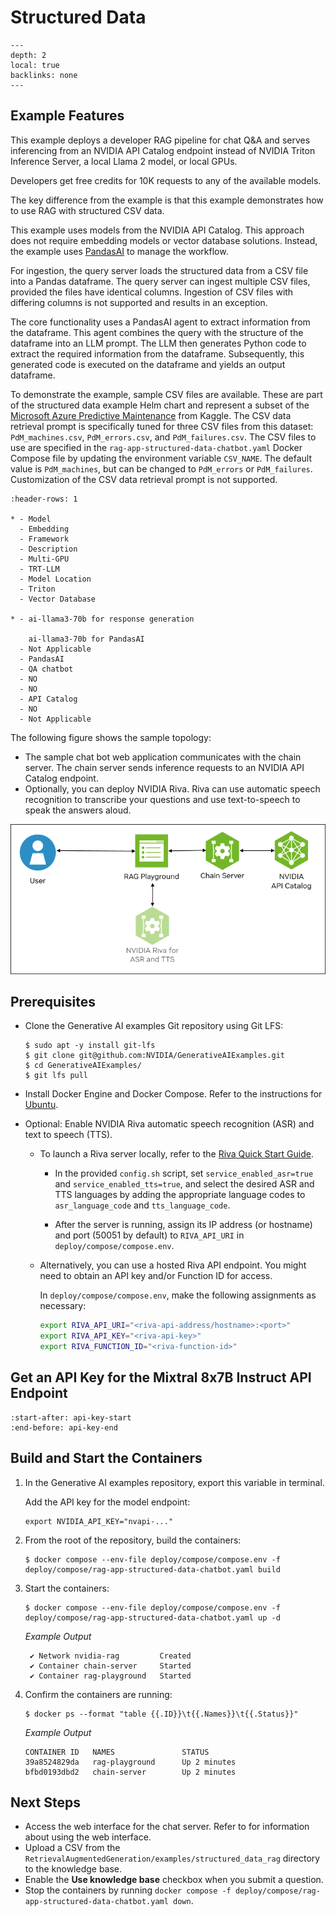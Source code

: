 <!--
  SPDX-FileCopyrightText: Copyright (c) 2023 NVIDIA CORPORATION & AFFILIATES. All rights reserved.
  SPDX-License-Identifier: Apache-2.0

  Licensed under the Apache License, Version 2.0 (the "License");
  you may not use this file except in compliance with the License.
  You may obtain a copy of the License at

  http://www.apache.org/licenses/LICENSE-2.0

  Unless required by applicable law or agreed to in writing, software
  distributed under the License is distributed on an "AS IS" BASIS,
  WITHOUT WARRANTIES OR CONDITIONS OF ANY KIND, either express or implied.
  See the License for the specific language governing permissions and
  limitations under the License.
-->

# Structured Data

```{contents}
---
depth: 2
local: true
backlinks: none
---
```

## Example Features

This example deploys a developer RAG pipeline for chat Q&A and serves inferencing from an NVIDIA API Catalog endpoint
instead of NVIDIA Triton Inference Server, a local Llama 2 model, or local GPUs.

Developers get free credits for 10K requests to any of the available models.

The key difference from the [](./api-catalog.md) example is that this example demonstrates how to use RAG with structured CSV data.

This example uses models from the NVIDIA API Catalog.
This approach does not require embedding models or vector database solutions.
Instead, the example uses [PandasAI](https://docs.pandas-ai.com/en/latest/) to manage the workflow.

For ingestion, the query server loads the structured data from a CSV file into a Pandas dataframe.
The query server can ingest multiple CSV files, provided the files have identical columns.
Ingestion of CSV files with differing columns is not supported and results in an exception.

The core functionality uses a PandasAI agent to extract information from the dataframe.
This agent combines the query with the structure of the dataframe into an LLM prompt.
The LLM then generates Python code to extract the required information from the dataframe.
Subsequently, this generated code is executed on the dataframe and yields an output dataframe.

To demonstrate the example, sample CSV files are available.
These are part of the structured data example Helm chart and represent a subset of the [Microsoft Azure Predictive Maintenance](https://www.kaggle.com/datasets/arnabbiswas1/microsoft-azure-predictive-maintenance) from Kaggle.
The CSV data retrieval prompt is specifically tuned for three CSV files from this dataset: `PdM_machines.csv`, `PdM_errors.csv`, and `PdM_failures.csv`.
The CSV files to use are specified in the `rag-app-structured-data-chatbot.yaml` Docker Compose file by updating the environment variable `CSV_NAME`.
The default value is `PdM_machines`, but can be changed to `PdM_errors` or `PdM_failures`.
Customization of the CSV data retrieval prompt is not supported.

```{list-table}
:header-rows: 1

* - Model
  - Embedding
  - Framework
  - Description
  - Multi-GPU
  - TRT-LLM
  - Model Location
  - Triton
  - Vector Database

* - ai-llama3-70b for response generation

    ai-llama3-70b for PandasAI
  - Not Applicable
  - PandasAI
  - QA chatbot
  - NO
  - NO
  - API Catalog
  - NO
  - Not Applicable
```

The following figure shows the sample topology:

- The sample chat bot web application communicates with the chain server.
  The chain server sends inference requests to an NVIDIA API Catalog endpoint.
- Optionally, you can deploy NVIDIA Riva. Riva can use automatic speech recognition to transcribe
  your questions and use text-to-speech to speak the answers aloud.

![Using NVIDIA API Catalog endpoints for inference instead of local components.](./images/ai-foundations-topology.png)

## Prerequisites

- Clone the Generative AI examples Git repository using Git LFS:

  ```console
  $ sudo apt -y install git-lfs
  $ git clone git@github.com:NVIDIA/GenerativeAIExamples.git
  $ cd GenerativeAIExamples/
  $ git lfs pull
  ```

- Install Docker Engine and Docker Compose.
  Refer to the instructions for [Ubuntu](https://docs.docker.com/engine/install/ubuntu/).

- Optional: Enable NVIDIA Riva automatic speech recognition (ASR) and text to speech (TTS).

  - To launch a Riva server locally, refer to the [Riva Quick Start Guide](https://docs.nvidia.com/deeplearning/riva/user-guide/docs/quick-start-guide.html).

    - In the provided `config.sh` script, set `service_enabled_asr=true` and `service_enabled_tts=true`, and select the desired ASR and TTS languages by adding the appropriate language codes to `asr_language_code` and `tts_language_code`.

    - After the server is running, assign its IP address (or hostname) and port (50051 by default) to `RIVA_API_URI` in `deploy/compose/compose.env`.

  - Alternatively, you can use a hosted Riva API endpoint. You might need to obtain an API key and/or Function ID for access.

    In `deploy/compose/compose.env`, make the following assignments as necessary:

    ```bash
    export RIVA_API_URI="<riva-api-address/hostname>:<port>"
    export RIVA_API_KEY="<riva-api-key>"
    export RIVA_FUNCTION_ID="<riva-function-id>"
    ```

## Get an API Key for the Mixtral 8x7B Instruct API Endpoint

```{include} api-catalog.md
:start-after: api-key-start
:end-before: api-key-end
```

## Build and Start the Containers

1. In the Generative AI examples repository, export this variable in terminal.

   Add the API key for the model endpoint:

   ```text
   export NVIDIA_API_KEY="nvapi-..."
   ```

1. From the root of the repository, build the containers:

   ```console
   $ docker compose --env-file deploy/compose/compose.env -f deploy/compose/rag-app-structured-data-chatbot.yaml build
   ```

2. Start the containers:

   ```console
   $ docker compose --env-file deploy/compose/compose.env -f deploy/compose/rag-app-structured-data-chatbot.yaml up -d
   ```

   *Example Output*

   ```output
    ✔ Network nvidia-rag         Created
    ✔ Container chain-server     Started
    ✔ Container rag-playground   Started
   ```

3. Confirm the containers are running:

   ```console
   $ docker ps --format "table {{.ID}}\t{{.Names}}\t{{.Status}}"
   ```

   *Example Output*

   ```output
   CONTAINER ID   NAMES               STATUS
   39a8524829da   rag-playground      Up 2 minutes
   bfbd0193dbd2   chain-server        Up 2 minutes
   ```

## Next Steps

- Access the web interface for the chat server.
  Refer to [](./using-sample-web-application.md) for information about using the web interface.
- Upload a CSV from the `RetrievalAugmentedGeneration/examples/structured_data_rag` directory to the knowledge base.
- Enable the **Use knowledge base** checkbox when you submit a question.
- Stop the containers by running `docker compose -f deploy/compose/rag-app-structured-data-chatbot.yaml down`.
